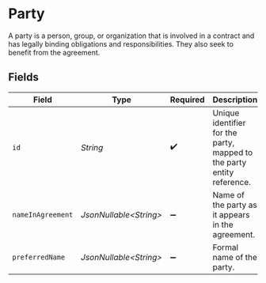 # Party

A party is a person, group, or organization that is involved in a contract and has legally binding obligations and responsibilities. They also seek to benefit from the agreement.



## Fields

| Field                                                                  | Type                                                                   | Required                                                               | Description                                                            |
| ---------------------------------------------------------------------- | ---------------------------------------------------------------------- | ---------------------------------------------------------------------- | ---------------------------------------------------------------------- |
| `id`                                                                   | *String*                                                               | :heavy_check_mark:                                                     | Unique identifier for the party, mapped to the party entity reference. |
| `nameInAgreement`                                                      | *JsonNullable\<String>*                                                | :heavy_minus_sign:                                                     | Name of the party as it appears in the agreement.                      |
| `preferredName`                                                        | *JsonNullable\<String>*                                                | :heavy_minus_sign:                                                     | Formal name of the party.                                              |